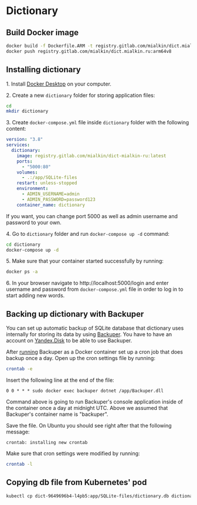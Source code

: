 # Dictionary

## Build Docker image

```bash
docker build -f Dockerfile.ARM -t registry.gitlab.com/mialkin/dict.mialkin.ru:arm64v8 .
docker push registry.gitlab.com/mialkin/dict.mialkin.ru:arm64v8
```

## Installing dictionary

1\. Install [Docker Desktop](https://docs.docker.com/get-docker/) on your computer.

2\. Create a new `dictionary` folder for storing application files:

```bash
cd
mkdir dictionary
```

3\. Create `docker-compose.yml` file inside `dictionary` folder with the following content:

```yaml
version: "3.8"
services:
  dictionary:
    image: registry.gitlab.com/mialkin/dict-mialkin-ru:latest
    ports:
      - "5000:80"
    volumes:
      - .:/app/SQLite-files
    restart: unless-stopped
    environment:
      - ADMIN_USERNAME=admin
      - ADMIN_PASSWORD=password123
    container_name: dictionary
```

If you want, you can change port 5000 as well as admin username and password to your own.

4\. Go to `dictionary` folder and run `docker-compose up -d` command:

```bash
cd dictionary
docker-compose up -d
```

5\. Make sure that your container started successfully by running:

```bash
docker ps -a
```

6\. In your browser navigate to http://localhost:5000/login and enter username and password from `docker-compose.yml` file in order to log in to start adding new words.

## Backing up dictionary with Backuper

You can set up automatic backup of SQLite database that dictionary uses internally for storing its data by using [Backuper](https://github.com/mialkin/backuper). You have to have an account on [Yandex.Disk](https://disk.yandex.com) to be able to use Backuper.

After [running](https://github.com/mialkin/backuper) Backuper as a Docker container set up a cron job that does backup once a day. Open up the cron settings file by running:

```bash
crontab -e
```

Insert the following line at the end of the file:

```text
0 0 * * * sudo docker exec backuper dotnet /app/Backuper.dll
```

Command above is going to run Backuper's console application inside of the container once a day at midnight UTC. Above we assumed that Backuper's container name is "backuper".

Save the file. On Ubuntu you should see right after that the following message:

```text
crontab: installing new crontab
```

Make sure that cron settings were modified by running:

```bash
crontab -l
```

## Copying db file from Kubernetes' pod

```bash
kubectl cp dict-9649696b4-l4pb5:app/SQLite-files/dictionary.db dictionary.db -n mialkin
```